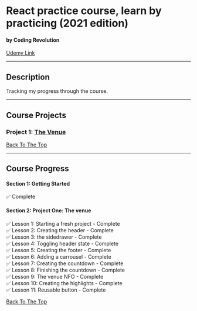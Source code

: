 # React practice course, learn by practicing (2021 edition)

#### by Coding Revolution

[Udemy Link](https://www.udemy.com/course/the-react-practice-course-learn-by-building-projects/)

---

## Description

Tracking my progress through the course.

---

## Course Projects

### Project 1: [The Venue](./the_venue)

[Back To The Top](#react-practice-course-learn-by-practicing-2021-edition)

---

## Course Progress

#### Section 1: Getting Started

✅ Complete

#### Section 2: Project One: The venue

✅ Lesson 1: Starting a fresh project - Complete <br>
✅ Lesson 2: Creating the header - Complete <br>
✅ Lesson 3: the sidedrawer - Complete <br>
✅ Lesson 4: Toggling header state - Complete <br>
✅ Lesson 5: Creating the footer - Complete <br>
✅ Lesson 6: Adding a carrousel - Complete <br>
✅ Lesson 7: Creating the countdown - Complete <br>
✅ Lesson 8: Finishing the countdown - Complete <br>
✅ Lesson 9: The venue NFO - Complete <br>
✅ Lesson 10: Creating the highlights - Complete <br>
✅ Lesson 11: Reusable button - Complete <br>

[Back To The Top](#react-practice-course-learn-by-practicing-2021-edition)
